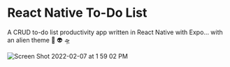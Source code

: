 # React Native To-Do List
A CRUD to-do list productivity app written in React Native with Expo... with an alien theme 🖖 👽 🛸 

<img>![Screen Shot 2022-02-07 at 1 59 02 PM](https://user-images.githubusercontent.com/75647870/152709674-d9bb19ae-e57b-42c0-8334-42edb1552d60.png)</img>
